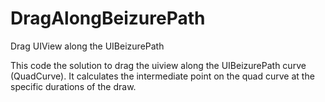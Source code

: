 # DragAlongBeizurePath
Drag UIView along the UIBeizurePath 

This code the solution to drag the uiview along the UIBeizurePath curve (QuadCurve).
It calculates the intermediate point on the quad curve at the specific durations of the draw.
